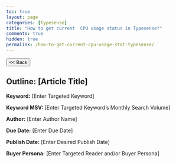 ```yaml
---
toc: true
layout: page
categories: [Typesense]
title: "How to get current  CPU usage status in Typesense?"
comments: true
hidden: true
permalink: /how-to-get-current-cpu-usage-stat-typesense/
---
```


<button class="back-button" onclick="window.history.back()"><< Back</button>

## Outline: [Article Title]

**Keyword:** [Enter Targeted Keyword]

**Keyword MSV:** [Enter Targeted Keyword’s Monthly Search Volume]

**Author:** [Enter Author Name]

**Due Date:** [Enter Due Date]

**Publish Date:** [Enter Desired Publish Date]

**Buyer Persona:** [Enter Targeted Reader and/or Buyer Persona]

<br>
